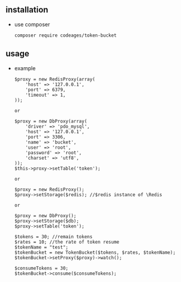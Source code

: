 ## installation

  * use composer 

        composer require codeages/token-bucket

## usage

  * example
        
        $proxy = new RedisProxy(array( 
            'host' => '127.0.0.1',
            'port' => 6379,
            'timeout' => 1,
        ));
         
        or
                
        $proxy = new DbProxy(array(
            'driver' => 'pdo_mysql',
            'host' => '127.0.0.1',
            'port' => 3306,
            'name' => 'bucket',
            'user' => 'root',
            'password' => 'root',
            'charset' => 'utf8',
        ));
        $this->proxy->setTable('token');
        
        or
        
        $proxy = new RedisProxy();
        $proxy->setStorage($redis); //$redis instance of \Redis
        
        or 
        
        $proxy = new DbProxy();
        $proxy->setStorage($db);
        $proxy->setTable('token');
        
        $tokens = 30; //remain tokens
        $rates = 10; //the rate of token resume
        $tokenName = "test";
        $tokenBucket = new TokenBucket($tokens, $rates, $tokenName);
        $tokenBucket->setProxy($proxy)->watch();
        
        $consumeTokens = 30;
        $tokenBucket->consume($consumeTokens);
        
        
         
         
    
  
